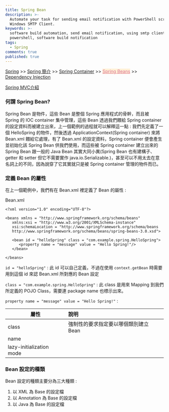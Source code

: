 ```yaml
---
title: Spring Bean
description: >-
  Automate your task for sending email notification with PowerShell script and
  Windows SMTP Client.
keywords: >-
  software build automation, send email notification, using smtp client in
  powershell, software build notification
tags:
  - Spring
comments: true
published: true
---
```

<a href="/spring/">Spring</a> >>
<a href="/spring/spring_page1/">Spring 簡介</a> >>
<a href="/spring/spring_page2/">Spring Container</a> >> <a href="/spring/spring_page3/" style="color:palevioletred;background-color:papayawhip;">Spring Beans</a> >> <a href="/spring/spring_page4/">Dependency Injection</a>

<a href="/spring/spring_mvc_page01/">Spring MVC介紹</a>
<div class="divider"></div>

### 何謂 Spring Bean?

Spring Bean 是物件，這些 Bean 是整個 Spring 應用程式的骨幹，而且被 Spring 的 IOC container 集中管理，這些 Bean 透過我們餵給 Spring container 的設定資料而被建立出來，上一個範例的過程就可以解釋這一點 : 我們先定義了一個 HelloSpring 的物件，然後透過 ApplicationContext(Spring container) 來將 Bean.xml 餵給它處理，有了 Bean.xml 的設定資料，Spring container 便會產生並初始化該 Spring Bean 供我們使用，而這些被 Spring container 建立出來的 Spring Bean 跟一般的 Java Bean 其實大同小異(Spring Bean 也有建構子、getter 和 setter 但它不需要實作 java.io.Serializable.)，甚至可以不用太去在意名詞上的不同，因為說穿了它其實就只是被 Spring container 管理的物件而已。

### 定義 Bean 的屬性

在上一個範例中，我們有在 Bean.xml 裡定義了 Bean 的屬性 :

Bean.xml
```
<?xml version="1.0" encoding="UTF-8"?>

<beans xmlns = "http://www.springframework.org/schema/beans"
   xmlns:xsi = "http://www.w3.org/2001/XMLSchema-instance"
   xsi:schemaLocation = "http://www.springframework.org/schema/beans
   http://www.springframework.org/schema/beans/spring-beans-3.0.xsd">

   <bean id = "helloSpring" class = "com.example.spring.HelloSpring">
      <property name = "message" value = "Hello Spring!"/>
   </bean>

</beans>
```

`id = "helloSpring"` : 此 id 可以自己定義，不過在使用 `context.getBean` 時需要用到這個 id 來認 Bean.xml 所對應的 Bean 設定

`class = "com.example.spring.HelloSpring"` : 此 class 是用來 Mapping 到我們所定義的 POJO Class，需要連 package name 也標示出來。

`property name = "message" value = "Hello Spring!"` : 

| 屬性                   | 說明                                           |
| -----------------------|:----------------------------------------------|
| class                  |強制性的要求指定要以哪個類別建立 Bean             |
| name                   |                                               |
|lazy-initialization mode|

### Bean 設定的種類

Bean 設定的種類主要分為三大種類 : 

1. 以 XML 為 Base 的設定檔
2. 以 Annotation 為 Base 的設定檔
3. 以 Java 為 Base 的設定檔
